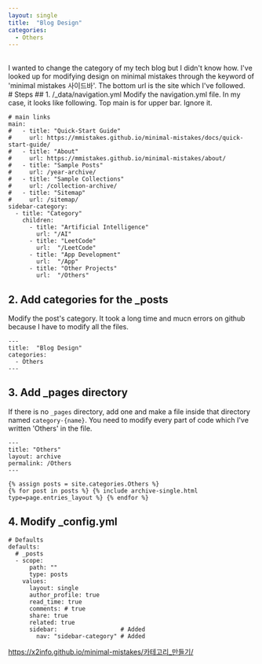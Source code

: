```yaml
---
layout: single
title:  "Blog Design"
categories:
  - Others
---
```

<br>
I wanted to change the category of my tech blog but I didn't know how. I've looked up for modifying design on minimal mistakes through the keyword of 'minimal mistakes 사이드바'. The bottom url is the site which I've followed.
<br>
# Steps
## 1. /_data/navigation.yml
Modify the navigation.yml file. In my case, it looks like following. Top main is for upper bar. Ignore it.

```
# main links
main:
#   - title: "Quick-Start Guide"
#     url: https://mmistakes.github.io/minimal-mistakes/docs/quick-start-guide/
#   - title: "About"
#     url: https://mmistakes.github.io/minimal-mistakes/about/
#   - title: "Sample Posts"
#     url: /year-archive/
#   - title: "Sample Collections"
#     url: /collection-archive/
#   - title: "Sitemap"
#     url: /sitemap/
sidebar-category:
  - title: "Category"
    children:
      - title: "Artificial Intelligence"
        url: "/AI"
      - title: "LeetCode"
        url:  "/LeetCode"
      - title: "App Development"
        url:  "/App"
      - title: "Other Projects"
        url:  "/Others"
```

## 2. Add categories for the _posts 
Modify the post's category. It took a long time and mucn errors on github because I have to modify all the files.

```
---
title:  "Blog Design"
categories:
  - Others
---
```

## 3. Add _pages directory
If there is no `_pages` directory, add one and make a file inside that directory named `category-{name}`. You need to modify every part of code which I've written 'Others' in the file.

```
---
title: "Others"
layout: archive
permalink: /Others
---

{% assign posts = site.categories.Others %}
{% for post in posts %} {% include archive-single.html type=page.entries_layout %} {% endfor %}

```

## 4. Modify _config.yml

```
# Defaults
defaults:
  # _posts
  - scope:
      path: ""
      type: posts
    values:
      layout: single
      author_profile: true
      read_time: true
      comments: # true
      share: true
      related: true
      sidebar:                  # Added
        nav: "sidebar-category" # Added
```

https://x2info.github.io/minimal-mistakes/카테고리_만들기/
